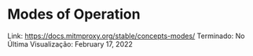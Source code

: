 # Modes of Operation

Link: https://docs.mitmproxy.org/stable/concepts-modes/
Terminado: No
Última Visualização: February 17, 2022